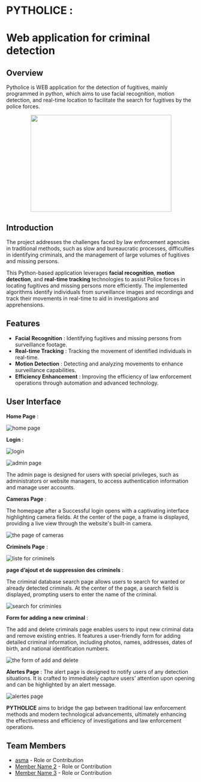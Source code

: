 # PYTHOLICE  :  
# Web application for criminal detection
## Overview
Pytholice is WEB application for the detection of fugitives, mainly programmed in python, which aims to use facial recognition, motion detection, and real-time location to facilitate the search for fugitives by the police forces.
<p align="center">
  <img width="375" height="258" src="images/logo.png">
</p>


## Introduction 


The project addresses the challenges faced by law enforcement agencies in traditional methods, such as slow and bureaucratic processes, difficulties in identifying criminals, and the management of large volumes of fugitives and missing persons.

This Python-based application leverages **facial recognition**, **motion detection**, and **real-time tracking** technologies to assist Police forces in locating fugitives and missing persons more efficiently. The implemented algorithms identify individuals from surveillance images and recordings and track their movements in real-time to aid in investigations and apprehensions.

## Features

- **Facial Recognition** : Identifying fugitives and missing persons from surveillance footage.
- **Real-time Tracking** : Tracking the movement of identified individuals in real-time.
- **Motion Detection** : Detecting and analyzing movements to enhance surveillance capabilities.
- **Efficiency Enhancement** : Improving the efficiency of law enforcement operations through automation and advanced technology.

## User Interface
**Home Page** :

![home page](images/home_page.jpg)


**Login** : 


![login](images/login.jpg)


![admin page](images/admin.jpg)

The admin page is designed for users with special privileges, such as administrators or website managers, to access authentication information and manage user accounts.<br>

**Cameras Page** :<br>

The homepage after a Successful login opens with a captivating interface highlighting camera fields. At the center of the page, a frame is displayed, providing a live view through the website's built-in camera.

![the page of cameras](images/camera.jpg)

**Criminels Page** :<br>

![liste for criminels](images/liste_criminels.jpg)

**page d’ajout et de suppression des criminels** :<br>

The criminal database search page allows users to search for wanted or already detected criminals. At the center of the page, a search field is displayed, prompting users to enter the name of the criminal.<br>

![search for criminles](images/recherche.jpg)

**Form for adding a new criminal** :<br>

The add and delete criminals page enables users to input new criminal data and remove existing entries. It features a user-friendly form for adding detailed criminal information, including photos, names, addresses, dates of birth, and national identification numbers.<br>

![the form of add and delete](images/formulaire.jpg)

**Alertes Page** :
The alert page is designed to notify users of any detection situations. It is crafted to immediately capture users' attention upon opening and can be highlighted by an alert message.<br>

![alertes page](images/alertes.jpg)


**PYTHOLICE** aims to bridge the gap between traditional law enforcement methods and modern technological advancements, ultimately enhancing the effectiveness and efficiency of investigations and law enforcement operations.
## Team Members

- [asma](https://github.com/Asmaaeh) - Role or Contribution
- [Member Name 2](link_to_profile_2) - Role or Contribution
- [Member Name 3](link_to_profile_3) - Role or Contribution

